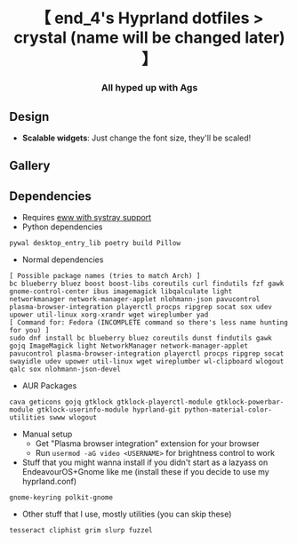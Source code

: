 <div align="center">
    <h1>【 end_4's Hyprland dotfiles > crystal (name will be changed later) 】</h1>
    <h3> All hyped up with Ags </h3>
</div>

## Design
- **Scalable widgets**: Just change the font size, they'll be scaled!

## Gallery

## Dependencies
 - Requires [eww with systray support](https://github.com/elkowar/eww/pull/743)
 - Python dependencies
```
pywal desktop_entry_lib poetry build Pillow
```
 - Normal dependencies
```
[ Possible package names (tries to match Arch) ]
bc blueberry bluez boost boost-libs coreutils curl findutils fzf gawk gnome-control-center ibus imagemagick libqalculate light networkmanager network-manager-applet nlohmann-json pavucontrol plasma-browser-integration playerctl procps ripgrep socat sox udev upower util-linux xorg-xrandr wget wireplumber yad
[ Command for: Fedora (INCOMPLETE command so there's less name hunting for you) ]
sudo dnf install bc blueberry bluez coreutils dunst findutils gawk gojq ImageMagick light NetworkManager network-manager-applet pavucontrol plasma-browser-integration playerctl procps ripgrep socat swayidle udev upower util-linux wget wireplumber wl-clipboard wlogout qalc sox nlohmann-json-devel
```
- AUR Packages
```
cava geticons gojq gtklock gtklock-playerctl-module gtklock-powerbar-module gtklock-userinfo-module hyprland-git python-material-color-utilities swww wlogout
```
- Manual setup
   - Get "Plasma browser integration" extension for your browser
   - Run `usermod -aG video <USERNAME>` for brightness control to work
 - Stuff that you might wanna install if you didn't start as a lazyass on EndeavourOS+Gnome like me (install these if you decide to use my hyprland.conf)
```
gnome-keyring polkit-gnome 
```

 - Other stuff that I use, mostly utilities (you can skip these)
```
tesseract cliphist grim slurp fuzzel
```
